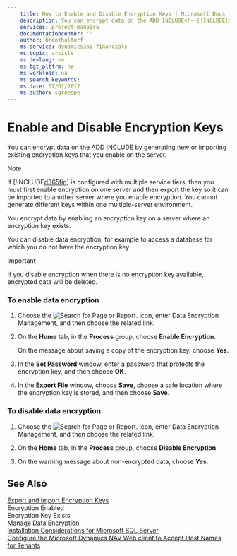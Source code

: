 ```yaml
---
    title: How to Enable and Disable Encryption Keys | Microsoft Docs
    description: You can encrypt data on the ADD INCLUDE<!--[!INCLUDE[nav_server](../../includes/nav_server_md.md)]--> by generating new or importing existing encryption keys that you enable on the server.
    services: project-madeira
    documentationcenter: ''
    author: brentholtorf
    ms.service: dynamics365-financials
    ms.topic: article
    ms.devlang: na
    ms.tgt_pltfrm: na
    ms.workload: na
    ms.search.keywords:
    ms.date: 07/01/2017
    ms.author: sgroespe
---
```

# Enable and Disable Encryption Keys
You can encrypt data on the ADD INCLUDE<!--[!INCLUDE[nav_server](../../includes/nav_server_md.md)]--> by generating new or importing existing encryption keys that you enable on the server.  
  
> [!NOTE]  
>  If [!INCLUDE[d365fin](includes/d365fin_md.md)] is configured with multiple service tiers, then you must first enable encryption on one server and then export the key so it can be imported to another server where you enable encryption. You cannot generate different keys within one multiple-server environment.  
  
 You encrypt data by enabling an encryption key on a server where an encryption key exists.  
  
 You can disable data encryption, for example to access a database for which you do not have the encryption key.  
  
> [!IMPORTANT]  
>  If you disable encryption when there is no encryption key available, encrypted data will be deleted.  
  
### To enable data encryption  
  
1.  Choose the ![Search for Page or Report.](media/ui-search/search_small.png "Search for Page or Report icon") icon, enter Data Encryption Management, and then choose the related link.  
  
2.  On the **Home** tab, in the **Process** group, choose **Enable Encryption**.  
  
     On the message about saving a copy of the encryption key, choose **Yes**.  
  
3.  In the **Set Password** window, enter a password that protects the encryption key, and then choose **OK**.  
  
4.  In the **Export File** window, choose **Save**, choose a safe location where the encryption key is stored, and then choose **Save**.  
  
### To disable data encryption  
  
1.  Choose the ![Search for Page or Report.](media/ui-search/search_small.png "Search for Page or Report icon") icon, enter Data Encryption Management, and then choose the related link.  
  
2.  On the **Home** tab, in the **Process** group, choose **Disable Encryption**.  
  
3.  On the warning message about non-encrypted data, choose **Yes**.  
  
## See Also  
 [Export and Import Encryption Keys](../how-to-export-and-import-encryption-keys.md)   
 Encryption Enabled   
 Encryption Key Exists   
 [Manage Data Encryption](../manage-data-encryption.md)   
 [Installation Considerations for Microsoft SQL Server](../Installation%20Considerations%20for%20Microsoft%20SQL%20Server.md)   
 [Configure the Microsoft Dynamics NAV Web client to Accept Host Names for Tenants](../How%20to:%20Configure%20the%20Microsoft%20Dynamics%20NAV%20Web%20client%20to%20Accept%20Host%20Names%20for%20Tenants.md)